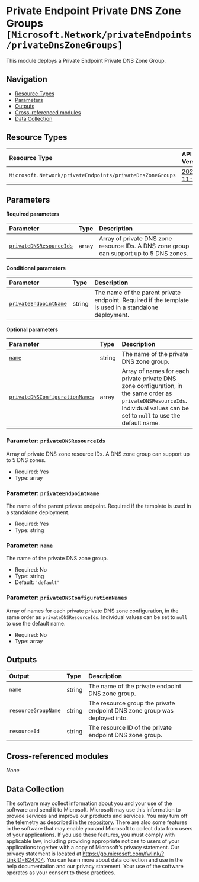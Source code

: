 # Private Endpoint Private DNS Zone Groups `[Microsoft.Network/privateEndpoints/privateDnsZoneGroups]`

This module deploys a Private Endpoint Private DNS Zone Group.

## Navigation

- [Resource Types](#Resource-Types)
- [Parameters](#Parameters)
- [Outputs](#Outputs)
- [Cross-referenced modules](#Cross-referenced-modules)
- [Data Collection](#Data-Collection)

## Resource Types

| Resource Type | API Version |
| :-- | :-- |
| `Microsoft.Network/privateEndpoints/privateDnsZoneGroups` | [2023-11-01](https://learn.microsoft.com/en-us/azure/templates/Microsoft.Network/2023-11-01/privateEndpoints/privateDnsZoneGroups) |

## Parameters

**Required parameters**

| Parameter | Type | Description |
| :-- | :-- | :-- |
| [`privateDNSResourceIds`](#parameter-privatednsresourceids) | array | Array of private DNS zone resource IDs. A DNS zone group can support up to 5 DNS zones. |

**Conditional parameters**

| Parameter | Type | Description |
| :-- | :-- | :-- |
| [`privateEndpointName`](#parameter-privateendpointname) | string | The name of the parent private endpoint. Required if the template is used in a standalone deployment. |

**Optional parameters**

| Parameter | Type | Description |
| :-- | :-- | :-- |
| [`name`](#parameter-name) | string | The name of the private DNS zone group. |
| [`privateDNSConfigurationNames`](#parameter-privatednsconfigurationnames) | array | Array of names for each private private DNS zone configuration, in the same order as `privateDNSResourceIds`. Individual values can be set to `null` to use the default name. |

### Parameter: `privateDNSResourceIds`

Array of private DNS zone resource IDs. A DNS zone group can support up to 5 DNS zones.

- Required: Yes
- Type: array

### Parameter: `privateEndpointName`

The name of the parent private endpoint. Required if the template is used in a standalone deployment.

- Required: Yes
- Type: string

### Parameter: `name`

The name of the private DNS zone group.

- Required: No
- Type: string
- Default: `'default'`

### Parameter: `privateDNSConfigurationNames`

Array of names for each private private DNS zone configuration, in the same order as `privateDNSResourceIds`. Individual values can be set to `null` to use the default name.

- Required: No
- Type: array


## Outputs

| Output | Type | Description |
| :-- | :-- | :-- |
| `name` | string | The name of the private endpoint DNS zone group. |
| `resourceGroupName` | string | The resource group the private endpoint DNS zone group was deployed into. |
| `resourceId` | string | The resource ID of the private endpoint DNS zone group. |

## Cross-referenced modules

_None_

## Data Collection

The software may collect information about you and your use of the software and send it to Microsoft. Microsoft may use this information to provide services and improve our products and services. You may turn off the telemetry as described in the [repository](https://aka.ms/avm/telemetry). There are also some features in the software that may enable you and Microsoft to collect data from users of your applications. If you use these features, you must comply with applicable law, including providing appropriate notices to users of your applications together with a copy of Microsoft’s privacy statement. Our privacy statement is located at <https://go.microsoft.com/fwlink/?LinkID=824704>. You can learn more about data collection and use in the help documentation and our privacy statement. Your use of the software operates as your consent to these practices.
